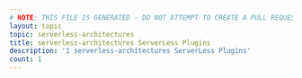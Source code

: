 ```yaml
---
# NOTE: THIS FILE IS GENERATED - DO NOT ATTEMPT TO CREATE A PULL REQUEST TO UPDATE THE DATA. 
layout: topic
topic: serverless-architectures
title: serverless-architectures ServerLess Plugins
description: '1 serverless-architectures ServerLess Plugins'
count: 1
---
```

